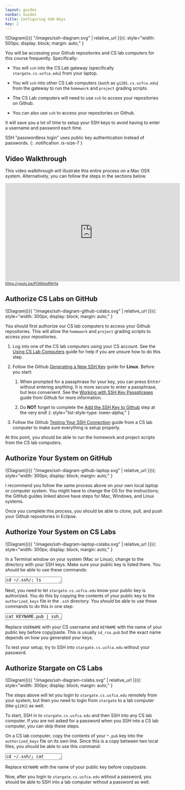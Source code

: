 ```yaml
---
layout: guides
navbar: Guides
title: Configuring SSH Keys
key: 2
---
```


![Diagram]({{ "/images/ssh-diagram.svg" | relative_url }}){: style="width: 500px; display: block; margin: auto;" }

You will be accessing your Github repositories and CS lab computers for this course frequently. Specifically:

  - You will `ssh` into the CS Lab gateway (specifically `stargate.cs.usfca.edu`) from your laptop.

  - You will `ssh` into other CS Lab computers (such as `g1201.cs.usfca.edu`) from the gateway to run the `homework` and `project` grading scripts.

  - The CS Lab computers will need to use `ssh` to access your repositories on Github.

  - You can also use `ssh` to access your repositories on Github.

It will save you a lot of time to setup your SSH keys to avoid having to enter a username and password each time.

<i class="fas fa-info-circle"></i>
SSH "passwordless login" uses public key authentication instead of passwords.
{: .notification .is-size-7 }

## Video Walkthrough

This video walkthrough will illustrate this entire process on a Mac OSX system. Alternatively, you can follow the steps in the sections below.

<div>
  <iframe width="560" height="315" src="https://www.youtube.com/embed/PO66ooR9n1g?rel=0" frameborder="0" allow="autoplay; encrypted-media" allowfullscreen style="height: 315px;"></iframe>
  <br/>
  <small><a href="https://youtu.be/PO66ooR9n1g"><i class="fab fa-youtube"></i> https://youtu.be/PO66ooR9n1g</a></small>
</div>

## Authorize CS Labs on GitHub

![Diagram]({{ "/images/ssh-diagram-github-cslabs.svg" | relative_url }}){: style="width: 300px; display: block; margin: auto;" }

You should first authorize our CS lab computers to access your Github repositories. This will allow the `homework` and `project` grading scripts to access your repositories.

  1. Log into one of the CS lab computers using your CS account. See the [Using CS Lab Computers](using-cs-lab-computers.html) guide for help if you are unsure how to do this step.

  2. Follow the Github [Generating a New SSH Key](https://help.github.com/articles/generating-a-new-ssh-key-and-adding-it-to-the-ssh-agent/) guide for **Linux**. Before you start:

      1. When prompted for a passphrase for your key, you can press <kbd>Enter</kbd> without entering anything. It is more secure to enter a passphrase, but less convenient. See the [Working with SSH Key Passphrases](https://help.github.com/articles/working-with-ssh-key-passphrases/) guide from Github for more information.

      2. Do **NOT** forget to complete the [Add the SSH Key to Github](https://help.github.com/articles/adding-a-new-ssh-key-to-your-github-account/) step at the very end!
      {: style="list-style-type: lower-alpha;" }

  3. Follow the Github [Testing Your SSH Connection](https://help.github.com/articles/testing-your-ssh-connection/) guide from a CS lab computer to make sure everything is setup properly.

At this point, you should be able to run the homework and project scripts from the CS lab computers.

## Authorize Your System on GitHub

![Diagram]({{ "/images/ssh-diagram-github-laptop.svg" | relative_url }}){: style="width: 300px; display: block; margin: auto;" }

I recommend you follow the same process above on your own local laptop or computer system. You might have to change the OS for the instructions; the GitHub guides linked above have steps for Mac, Windows, and Linux systems.

Once you complete this process, you should be able to clone, pull, and push your Github repositories in Eclipse.

## Authorize Your System on CS Labs

![Diagram]({{ "/images/ssh-diagram-laptop-cslabs.svg" | relative_url }}){: style="width: 300px; display: block; margin: auto;" }

In a Terminal window on your system (Mac or Linux), change to the directory with your SSH keys. Make sure your public key is listed there. You *should* be able to use these commands:

<textarea class="copy textarea" rows="1" placeholder="cd ~/.ssh/; ls">cd ~/.ssh/; ls</textarea>

Next, you need to let `stargate.cs.usfca.edu` know your public key is authorized. You do this by copying the contents of your public key to the `authorized_keys` file in the `.ssh` directory. You *should* be able to use these commands to do this in one step:

<textarea class="copy textarea" rows="1">cat KEYNAME.pub | ssh USERNAME@stargate.cs.usfca.edu "cat >> ~/.ssh/authorized_keys"</textarea>

Replace `USERNAME` with your CS username and `KEYNAME` with the name of your public key before copy/paste. This is usually `id_rsa.pub` but the exact name depends on how you generated your keys.

To test your setup, try to SSH into `stargate.cs.usfca.edu` without your password.

## Authorize Stargate on CS Labs

![Diagram]({{ "/images/ssh-diagram-cslabs.svg" | relative_url }}){: style="width: 300px; display: block; margin: auto;" }

The steps above will let you login to `stargate.cs.usfca.edu` remotely from your system, but then you need to login from `stargate` to a lab computer (like `g1201`) as well.

To start, SSH in to `stargate.cs.usfca.edu` and then SSH into any CS lab computer. If you are not asked for a password when you SSH into a CS lab computer, you can skip these steps.

On a CS lab computer, copy the contents of your `*.pub` key into the `authorized_keys` file on its own line. Since this is a copy between two local files, you *should* be able to use this command:

<textarea class="copy textarea" rows="1">cd ~/.ssh/; cat KEYNAME.pub >> authorized_keys</textarea>

Replace `KEYNAME` with the name of your public key before copy/paste.

Now, after you login to `stargate.cs.usfca.edu` without a password, you should be able to SSH into a lab computer without a password as well.
